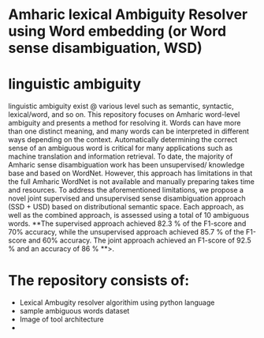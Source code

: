 # Amharic lexical Ambiguity Resolver using Word embedding (or Word sense disambiguation, WSD)

# linguistic ambiguity
linguistic ambiguity exist @ various level such as semantic, syntactic, lexical/word, and so on. This repository focuses on Amharic word-level ambiguity and presents a method for resolving it. Words can have more than one distinct meaning, and many words can be interpreted in different ways depending on the context. Automatically determining the correct sense of an ambiguous word is critical for many applications such as machine translation and information retrieval. To date, the majority of Amharic sense disambiguation work has been unsupervised/ knowledge base and based on WordNet. However, this approach has limitations in that the full Amharic WordNet is not available and manually preparing takes time and resources. To address the aforementioned limitations, we propose a novel joint supervised and unsupervised sense disambiguation approach (SSD + USD) based on distributional semantic space. Each approach, as well as the combined approach, is assessed using a total of 10 ambiguous words. **The supervised approach achieved 82.3 % of the F1-score and 70% accuracy, while the unsupervised approach achieved 85.7 % of the F1-score and 60% accuracy. The joint approach achieved an F1-score of 92.5 % and an accuracy of 86 % **>.

# The repository consists of:
   <ul>
     <li>Lexical Ambugity resolver algorithim using python language </li>
     <li>sample ambiguous words dataset</li>
     <li>Image of tool architecture</li>
     <li></li>
   </ul>
